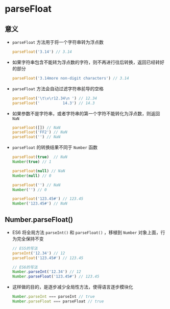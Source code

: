 # parseFloat

## 意义

  - `parseFloat` 方法用于将一个字符串转为浮点数

    ```js
    parseFloat('3.14') // 3.14
    ```

  - 如果字符串包含不能转为浮点数的字符，则不再进行往后转换，返回已经转好的部分

    ```js
    parseFloat('3.14more non-digit characters') // 3.14
    ```

  - `parseFloat` 方法会自动过滤字符串前导的空格

    ```js
    parseFloat('\t\v\r12.34\n ') // 12.34
    parseFloat('          14.3') // 14.3
    ```

  - 如果参数不是字符串，或者字符串的第一个字符不能转化为浮点数，则返回 `NaN`

    ```js
    parseFloat([]) // NaN
    parseFloat('FF2') // NaN
    parseFloat('') // NaN
    ```

  - `parseFloat` 的转换结果不同于 `Number` 函数

    ```js
    parseFloat(true)  // NaN
    Number(true) // 1

    parseFloat(null) // NaN
    Number(null) // 0

    parseFloat('') // NaN
    Number('') // 0

    parseFloat('123.45#') // 123.45
    Number('123.45#') // NaN
    ```

## Number.parseFloat()

  - ES6 将全局方法 `parseInt()` 和 `parseFloat()` ，移植到 `Number` 对象上面，行为完全保持不变

    ```js
    // ES5的写法
    parseInt('12.34') // 12
    parseFloat('123.45#') // 123.45

    // ES6的写法
    Number.parseInt('12.34') // 12
    Number.parseFloat('123.45#') // 123.45
    ```

  - 这样做的目的，是逐步减少全局性方法，使得语言逐步模块化

    ```js
    Number.parseInt === parseInt // true
    Number.parseFloat === parseFloat // true
    ```
